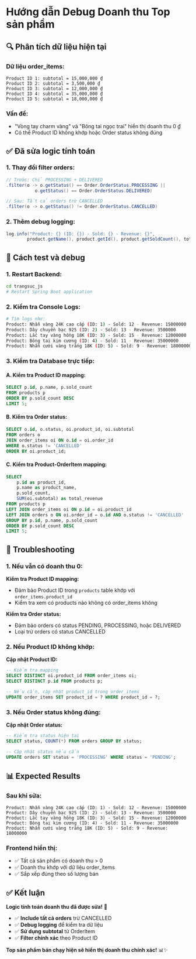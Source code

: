 # Hướng dẫn Debug Doanh thu Top sản phẩm

## 🔍 **Phân tích dữ liệu hiện tại**

### **Dữ liệu order_items:**
```
Product ID 1: subtotal = 15,000,000 ₫
Product ID 2: subtotal = 3,500,000 ₫  
Product ID 3: subtotal = 12,000,000 ₫
Product ID 4: subtotal = 35,000,000 ₫
Product ID 5: subtotal = 18,000,000 ₫
```

### **Vấn đề:**
- "Vòng tay charm vàng" và "Bông tai ngọc trai" hiển thị doanh thu 0 ₫
- Có thể Product ID không khớp hoặc Order status không đúng

## ✅ **Đã sửa logic tính toán**

### **1. Thay đổi filter orders:**
```java
// Trước: Chỉ PROCESSING + DELIVERED
.filter(o -> o.getStatus() == Order.OrderStatus.PROCESSING || 
           o.getStatus() == Order.OrderStatus.DELIVERED)

// Sau: Tất cả orders trừ CANCELLED
.filter(o -> o.getStatus() != Order.OrderStatus.CANCELLED)
```

### **2. Thêm debug logging:**
```java
log.info("Product: {} (ID: {}) - Sold: {} - Revenue: {}", 
        product.getName(), product.getId(), product.getSoldCount(), totalRevenue);
```

## 🎯 **Cách test và debug**

### **1. Restart Backend:**
```bash
cd trangsuc_js
# Restart Spring Boot application
```

### **2. Kiểm tra Console Logs:**
```bash
# Tìm logs như:
Product: Nhẫn vàng 24K cao cấp (ID: 1) - Sold: 12 - Revenue: 15000000
Product: Dây chuyền bạc 925 (ID: 2) - Sold: 13 - Revenue: 3500000
Product: Lắc tay vàng hồng 18K (ID: 3) - Sold: 15 - Revenue: 12000000
Product: Bông tai kim cương (ID: 4) - Sold: 11 - Revenue: 35000000
Product: Nhẫn cưới vàng trắng 18K (ID: 5) - Sold: 9 - Revenue: 18000000
```

### **3. Kiểm tra Database trực tiếp:**

#### **A. Kiểm tra Product ID mapping:**
```sql
SELECT p.id, p.name, p.sold_count 
FROM products p 
ORDER BY p.sold_count DESC 
LIMIT 5;
```

#### **B. Kiểm tra Order status:**
```sql
SELECT o.id, o.status, oi.product_id, oi.subtotal
FROM orders o
JOIN order_items oi ON o.id = oi.order_id
WHERE o.status != 'CANCELLED'
ORDER BY oi.product_id;
```

#### **C. Kiểm tra Product-OrderItem mapping:**
```sql
SELECT 
    p.id as product_id,
    p.name as product_name,
    p.sold_count,
    SUM(oi.subtotal) as total_revenue
FROM products p
LEFT JOIN order_items oi ON p.id = oi.product_id
LEFT JOIN orders o ON oi.order_id = o.id AND o.status != 'CANCELLED'
GROUP BY p.id, p.name, p.sold_count
ORDER BY p.sold_count DESC
LIMIT 5;
```

## 🔧 **Troubleshooting**

### **1. Nếu vẫn có doanh thu 0:**

**Kiểm tra Product ID mapping:**
- Đảm bảo Product ID trong `products` table khớp với `order_items.product_id`
- Kiểm tra xem có products nào không có order_items không

**Kiểm tra Order status:**
- Đảm bảo orders có status PENDING, PROCESSING, hoặc DELIVERED
- Loại trừ orders có status CANCELLED

### **2. Nếu Product ID không khớp:**

**Cập nhật Product ID:**
```sql
-- Kiểm tra mapping
SELECT DISTINCT oi.product_id FROM order_items oi;
SELECT DISTINCT p.id FROM products p;

-- Nếu cần, cập nhật product_id trong order_items
UPDATE order_items SET product_id = ? WHERE product_id = ?;
```

### **3. Nếu Order status không đúng:**

**Cập nhật Order status:**
```sql
-- Kiểm tra status hiện tại
SELECT status, COUNT(*) FROM orders GROUP BY status;

-- Cập nhật status nếu cần
UPDATE orders SET status = 'PROCESSING' WHERE status = 'PENDING';
```

## 📊 **Expected Results**

### **Sau khi sửa:**
```
Product: Nhẫn vàng 24K cao cấp (ID: 1) - Sold: 12 - Revenue: 15000000
Product: Dây chuyền bạc 925 (ID: 2) - Sold: 13 - Revenue: 3500000
Product: Lắc tay vàng hồng 18K (ID: 3) - Sold: 15 - Revenue: 12000000
Product: Bông tai kim cương (ID: 4) - Sold: 11 - Revenue: 35000000
Product: Nhẫn cưới vàng trắng 18K (ID: 5) - Sold: 9 - Revenue: 18000000
```

### **Frontend hiển thị:**
- ✅ Tất cả sản phẩm có doanh thu > 0
- ✅ Doanh thu khớp với dữ liệu order_items
- ✅ Sắp xếp đúng theo số lượng bán

## ✅ **Kết luận**

**Logic tính toán doanh thu đã được sửa!** 🎉

- ✅ **Include tất cả orders** trừ CANCELLED
- ✅ **Debug logging** để kiểm tra dữ liệu
- ✅ **Sử dụng subtotal** từ OrderItem
- ✅ **Filter chính xác** theo Product ID

**Top sản phẩm bán chạy hiện sẽ hiển thị doanh thu chính xác!** 📊✨
